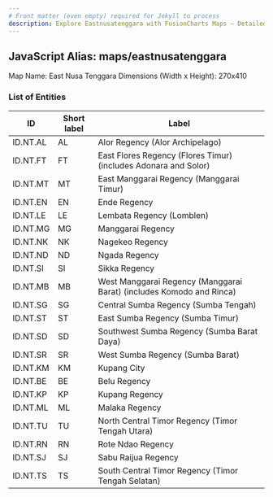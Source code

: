 ```yaml
---
# Front matter (even empty) required for Jekyll to process
description: Explore Eastnusatenggara with FusionCharts Maps – Detailed features for seamless integration. Try now & enhance your data visualization today! 
---
```


## JavaScript Alias: maps/eastnusatenggara

Map Name: East Nusa Tenggara
Dimensions (Width x Height): 270x410





### List of Entities

ID | Short label | Label
---|---|---|
ID.NT.AL|AL|Alor Regency (Alor Archipelago)
ID.NT.FT|FT|East Flores Regency (Flores Timur) (includes Adonara and Solor)
ID.NT.MT|MT|East Manggarai Regency (Manggarai Timur)
ID.NT.EN|EN|Ende Regency
ID.NT.LE|LE|Lembata Regency (Lomblen)
ID.NT.MG|MG|Manggarai Regency
ID.NT.NK|NK|Nagekeo Regency
ID.NT.ND|ND|Ngada Regency
ID.NT.SI|SI|Sikka Regency
ID.NT.MB|MB|West Manggarai Regency (Manggarai Barat) (includes Komodo and Rinca)
ID.NT.SG|SG|Central Sumba Regency (Sumba Tengah)
ID.NT.ST|ST|East Sumba Regency (Sumba Timur)
ID.NT.SD|SD|Southwest Sumba Regency (Sumba Barat Daya)
ID.NT.SR|SR|West Sumba Regency (Sumba Barat)
ID.NT.KM|KM|Kupang City
ID.NT.BE|BE|Belu Regency
ID.NT.KP|KP|Kupang Regency
ID.NT.ML|ML|Malaka Regency
ID.NT.TU|TU|North Central Timor Regency (Timor Tengah Utara)
ID.NT.RN|RN|Rote Ndao Regency
ID.NT.SJ|SJ|Sabu Raijua Regency
ID.NT.TS|TS|South Central Timor Regency (Timor Tengah Selatan)